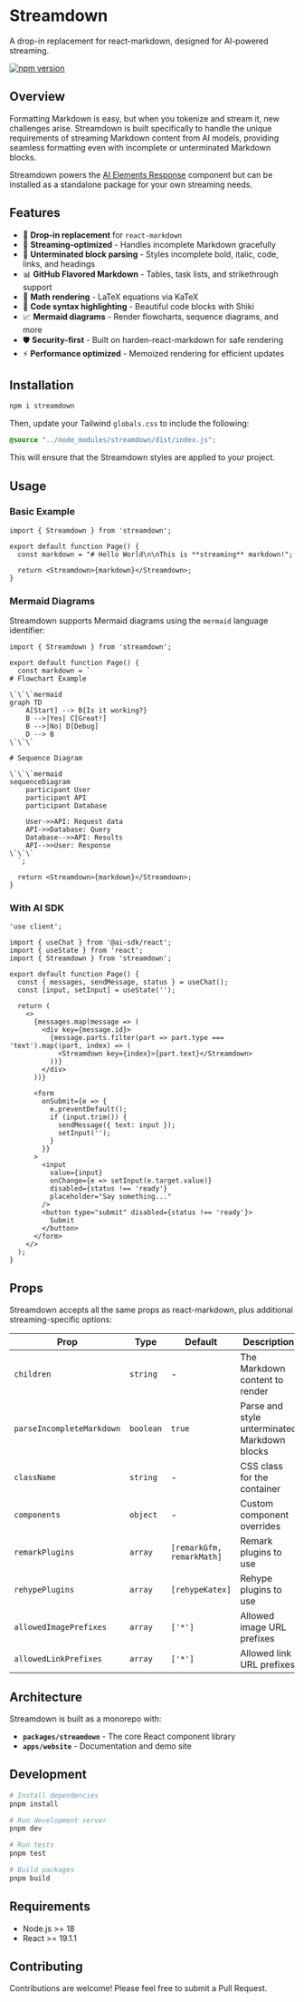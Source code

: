 # Streamdown

A drop-in replacement for react-markdown, designed for AI-powered streaming.

[![npm version](https://img.shields.io/npm/v/streamdown)](https://www.npmjs.com/package/streamdown)

## Overview

Formatting Markdown is easy, but when you tokenize and stream it, new challenges arise. Streamdown is built specifically to handle the unique requirements of streaming Markdown content from AI models, providing seamless formatting even with incomplete or unterminated Markdown blocks.

Streamdown powers the [AI Elements Response](https://ai-sdk.dev/elements/components/response) component but can be installed as a standalone package for your own streaming needs.

## Features

- 🚀 **Drop-in replacement** for `react-markdown`
- 🔄 **Streaming-optimized** - Handles incomplete Markdown gracefully
- 🎨 **Unterminated block parsing** - Styles incomplete bold, italic, code, links, and headings
- 📊 **GitHub Flavored Markdown** - Tables, task lists, and strikethrough support
- 🔢 **Math rendering** - LaTeX equations via KaTeX
- 🎯 **Code syntax highlighting** - Beautiful code blocks with Shiki
- 📈 **Mermaid diagrams** - Render flowcharts, sequence diagrams, and more
- 🛡️ **Security-first** - Built on harden-react-markdown for safe rendering
- ⚡ **Performance optimized** - Memoized rendering for efficient updates

## Installation

```bash
npm i streamdown
```

Then, update your Tailwind `globals.css` to include the following:

```css
@source "../node_modules/streamdown/dist/index.js";
```

This will ensure that the Streamdown styles are applied to your project.

## Usage

### Basic Example

```tsx
import { Streamdown } from 'streamdown';

export default function Page() {
  const markdown = "# Hello World\n\nThis is **streaming** markdown!";
  
  return <Streamdown>{markdown}</Streamdown>;
}
```

### Mermaid Diagrams

Streamdown supports Mermaid diagrams using the `mermaid` language identifier:

```tsx
import { Streamdown } from 'streamdown';

export default function Page() {
  const markdown = `
# Flowchart Example

\`\`\`mermaid
graph TD
    A[Start] --> B{Is it working?}
    B -->|Yes| C[Great!]
    B -->|No| D[Debug]
    D --> B
\`\`\`

# Sequence Diagram

\`\`\`mermaid
sequenceDiagram
    participant User
    participant API
    participant Database
    
    User->>API: Request data
    API->>Database: Query
    Database-->>API: Results
    API-->>User: Response
\`\`\`
  `;
  
  return <Streamdown>{markdown}</Streamdown>;
}
```

### With AI SDK

```tsx
'use client';

import { useChat } from '@ai-sdk/react';
import { useState } from 'react';
import { Streamdown } from 'streamdown';

export default function Page() {
  const { messages, sendMessage, status } = useChat();
  const [input, setInput] = useState('');

  return (
    <>
      {messages.map(message => (
        <div key={message.id}>
          {message.parts.filter(part => part.type === 'text').map((part, index) => (
            <Streamdown key={index}>{part.text}</Streamdown>
          ))}
        </div>
      ))}

      <form
        onSubmit={e => {
          e.preventDefault();
          if (input.trim()) {
            sendMessage({ text: input });
            setInput('');
          }
        }}
      >
        <input
          value={input}
          onChange={e => setInput(e.target.value)}
          disabled={status !== 'ready'}
          placeholder="Say something..."
        />
        <button type="submit" disabled={status !== 'ready'}>
          Submit
        </button>
      </form>
    </>
  );
}
```

## Props

Streamdown accepts all the same props as react-markdown, plus additional streaming-specific options:

| Prop | Type | Default | Description |
|------|------|---------|-------------|
| `children` | `string` | - | The Markdown content to render |
| `parseIncompleteMarkdown` | `boolean` | `true` | Parse and style unterminated Markdown blocks |
| `className` | `string` | - | CSS class for the container |
| `components` | `object` | - | Custom component overrides |
| `remarkPlugins` | `array` | `[remarkGfm, remarkMath]` | Remark plugins to use |
| `rehypePlugins` | `array` | `[rehypeKatex]` | Rehype plugins to use |
| `allowedImagePrefixes` | `array` | `['*']` | Allowed image URL prefixes |
| `allowedLinkPrefixes` | `array` | `['*']` | Allowed link URL prefixes |

## Architecture

Streamdown is built as a monorepo with:

- **`packages/streamdown`** - The core React component library
- **`apps/website`** - Documentation and demo site

## Development

```bash
# Install dependencies
pnpm install

# Run development server
pnpm dev

# Run tests
pnpm test

# Build packages
pnpm build
```

## Requirements

- Node.js >= 18
- React >= 19.1.1

## Contributing

Contributions are welcome! Please feel free to submit a Pull Request.
